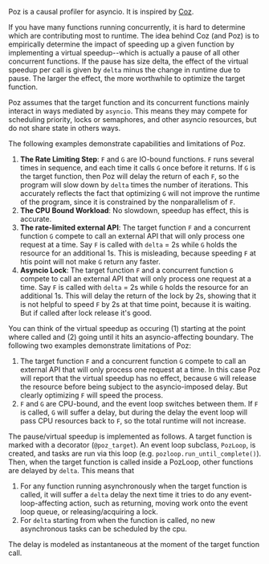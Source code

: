 Poz is a causal profiler for asyncio. It is inspired by <a href = "https://github.com/plasma-umass/coz">Coz</a>. 

If you have many functions running concurrently, it is hard to determine which are contributing most to runtime. The idea behind Coz (and Poz) is to empirically determine the impact of speeding up a given function by implementing a virtual speedup--which is actually a pause of all other concurrent functions. If the pause has size delta, the effect of the virtual speedup per call is given by `delta` minus the change in runtime due to pause. The larger the effect, the more worthwhile to optimize the target function.

Poz assumes that the target function and its concurrent functions mainly interact in ways mediated by `asyncio`. This means they may compete for scheduling priority, locks or semaphores, and other asyncio resources, but do not share state in others ways.

The following examples demonstrate capabilities and limitations of Poz.
1. **The Rate Limiting Step**: `F` and `G` are IO-bound functions. `F` runs several times in sequence, and each time it calls `G` once before it returns. If `G` is the target function, then Poz will delay the return of each `F`, so the program will slow down by `delta` times the number of iterations. This accurately reflects the fact that optimizing `G` will not improve the runtime of the program, since it is constrained by the nonparallelism of `F`.
2. **The CPU Bound Workload**: No slowdown, speedup has effect, this is accurate.
3. **The rate-limited external API**: The target function `F` and a concurrent function `G` compete to call an external API that will only process one request at a time. Say `F` is called with `delta` = 2s while `G` holds the resource for an additional 1s. This is misleading, because speeding `F` at htis point will not make `G` return any faster.
4. **Asyncio Lock**: The target function `F` and a concurrent function `G` compete to call an external API that will only process one request at a time. Say `F` is called with `delta` = 2s while `G` holds the resource for an additional 1s. This will delay the return of the lock by 2s, showing that it is not helpful to speed `F` by 2s at that time point, because it is waiting.  But if called after lock release it's good. 

You can think of the virtual speedup as occuring (1) starting at the point where called and (2) going until it hits an asyncio-affecting boundary. 
The following two examples demonstrate limitations of Poz:
1. The target function `F` and a concurrent function `G` compete to call an external API that will only process one request at a time. In this case Poz will report that the virtual speedup has no effect, because `G` will release the resource before being subject to the asyncio-imposed delay. But clearly optimizing `F` will speed the process. 
2. `F` and `G` are CPU-bound, and the event loop switches between them. If `F` is called, `G` will suffer a delay, but during the delay the event loop will pass CPU resources back to `F`, so the total runtime will not increase.  
   
The pause/virtual speedup is implemented as follows. A target function is marked with a decorator (`@poz_target`). An event loop subclass, `PozLoop`, is created, and tasks are run via this loop (e.g. `pozloop.run_until_complete()`). Then, when the target function is called inside a PozLoop, other functions are delayed by `delta`. This means that
1. For any function running asynchronously when the target function is called, it will suffer a `delta` delay the next time it tries to do any event-loop-affecting action, such as returning, moving work onto the event loop queue, or releasing/acquiring a lock.
2. For `delta` starting from when the function is called, no new asynchronous tasks can be scheduled by the cpu.

The delay is modeled as instantaneous at the moment of the target function call. 
